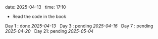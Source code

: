 date: 2025-04-13  
time: 17:10  

- Read the code in the book

Day 1 : done *2025-04-13*  
Day 3 : pending *2025-04-16*  
Day 7 : pending *2025-04-20*  
Day 21: pending *2025-05-04*